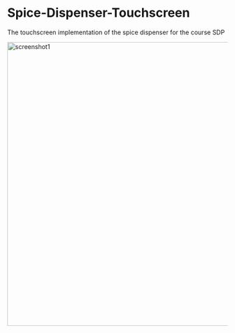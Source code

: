 # Spice-Dispenser-Touchscreen
The touchscreen implementation of the spice dispenser for the course SDP

<img width="649" alt="screenshot1" src="https://github.com/YufeiZhan/Spice-Dispenser-Touchscreen/assets/55581982/040dbb2f-ed47-4e4e-a055-f7baff901efd">
